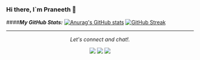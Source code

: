 ### Hi there, I`m Praneeth 👋
####***My GitHub Stats:***
[![Anurag's GitHub stats](https://github-readme-stats.vercel.app/api?username=praneethratna)](https://github.com/anuraghazra/github-readme-stats)
[![GitHub Streak](https://github-readme-streak-stats.herokuapp.com/?user=praneethratna)](https://git.io/streak-stats)
<hr></hr>
<p align="center">
  <i>Let's connect and chat!.</i>

  <p align="center">
    <a href="https://twitter.com/praneethratna" alt="Twitter"><img src="https://raw.githubusercontent.com/jayehernandez/jayehernandez/3f5402efef9a0ae89211a6e04609558e862ca616/readme/twitter-fill.svg"></a>
    <a href="https://www.linkedin.com/in/praneeth-ratna-9219521b5/" alt="Linkedin"><img src="https://raw.githubusercontent.com/jayehernandez/jayehernandez/3f5402efef9a0ae89211a6e04609558e862ca616/readme/linkedin-fill.svg"></a>
    <a href="mailto:praneethratna@gmail.com" alt="Contact me"><img src="https://raw.githubusercontent.com/jayehernandez/jayehernandez/3f5402efef9a0ae89211a6e04609558e862ca616/readme/mail-fill.svg"></a>
  </p>

<!--
**praneethratna/praneethratna** is a ✨ _special_ ✨ repository because its `README.md` (this file) appears on your GitHub profile.

Here are some ideas to get you started:

- 🔭 I’m currently working on ...
- 🌱 I’m currently learning ...
- 👯 I’m looking to collaborate on ...
- 🤔 I’m looking for help with ...
- 💬 Ask me about ...
- 📫 How to reach me: ...
- 😄 Pronouns: ...
- ⚡ Fun fact: ...
-->
